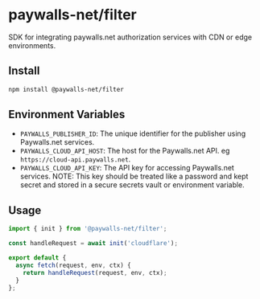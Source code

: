 # paywalls-net/filter

SDK for integrating paywalls.net authorization services with CDN or edge environments.

## Install

```bash
npm install @paywalls-net/filter
```

## Environment Variables
- `PAYWALLS_PUBLISHER_ID`: The unique identifier for the publisher using Paywalls.net services.
- `PAYWALLS_CLOUD_API_HOST`: The host for the Paywalls.net API. eg `https://cloud-api.paywalls.net`.
- `PAYWALLS_CLOUD_API_KEY`: The API key for accessing Paywalls.net services. NOTE: This key should be treated like a password and kept secret and stored in a secure secrets vault or environment variable.

## Usage
```javascript
import { init } from '@paywalls-net/filter';

const handleRequest = await init('cloudflare');

export default {
  async fetch(request, env, ctx) {
    return handleRequest(request, env, ctx);
  }
};
```

